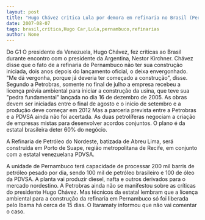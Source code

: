 ```yaml
---
layout: post
title: "Hugo Chávez critica Lula por demora em refinaria no Brasil (Pernambuco)"
date: 2007-08-07
tags: brasil,crítica,Hugo Car,Lula,pernambuco,refinarias
author: None
---
```

Do G1
O presidente da Venezuela, Hugo Ch&aacute;vez, fez cr&iacute;ticas ao Brasil durante encontro com o presidente da Argentina, Nestor Kirchner. Ch&aacute;vez disse que o fato de a refinaria de Pernambuco n&atilde;o ter sua constru&ccedil;&atilde;o iniciada, dois anos depois do lan&ccedil;amento oficial, o deixa envergonhado. &quot;Me d&aacute; vergonha, porque j&aacute; deveria ter come&ccedil;ado a constru&ccedil;&atilde;o&quot;, disse.
Segundo a Petrobras, somente no final de julho a empresa recebeu a licen&ccedil;a pr&eacute;via ambiental para iniciar a constru&ccedil;&atilde;o da usina, que teve sua &quot;pedra fundamental&quot; lan&ccedil;ada no dia 16 de dezembro de 2005. As obras devem ser iniciadas entre o final de agosto e o in&iacute;cio de setembro e a produ&ccedil;&atilde;o deve come&ccedil;ar em 2012
Mas a parceria prevista entre a Petrobras e a PDVSA ainda n&atilde;o foi acertada. As duas petrol&iacute;feras negociam a cria&ccedil;&atilde;o de empresas mistas para desenvolver acordos conjuntos. O plano &eacute; da estatal brasileira deter 60% do neg&oacute;cio. 

A Refinaria de Petr&oacute;leo do Nordeste, batizada de Abreu Lima, ser&aacute; constru&iacute;da em Porto de Suape, regi&atilde;o metropolitana de Recife, em conjunto com a estatal venezuelana PDVSA.

A unidade de Pernambuco ter&aacute; capacidade de processar 200 mil barris de petr&oacute;leo pesado por dia, sendo 100 mil de petr&oacute;leo brasileiro e 100 de &oacute;leo da PDVSA. A planta vai produzir diesel, nafta e outros derivados para o mercado nordestino. 
A Petrobras ainda n&atilde;o se manifestou sobre as cr&iacute;ticas do presidente Hugo Ch&aacute;vez. Mas t&eacute;cnicos da estatal lembram que a licen&ccedil;a ambiental para a constru&ccedil;&atilde;o da refinaria em Pernambuco s&oacute; foi liberada pelo Ibama h&aacute; cerca de 15 dias. O Itaramaty informou que n&atilde;o vai comentar o caso.
&nbsp; 